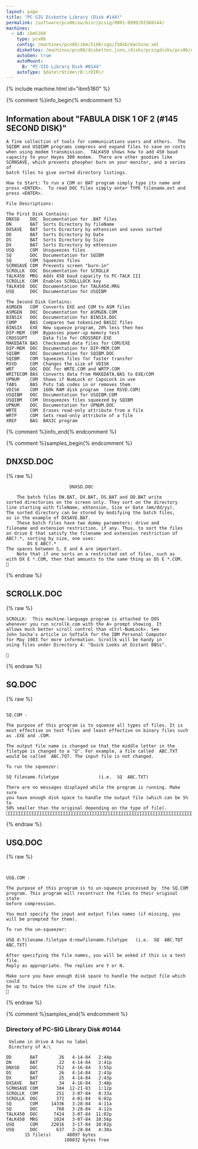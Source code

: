```yaml
---
layout: page
title: "PC-SIG Diskette Library (Disk #144)"
permalink: /software/pcx86/sw/misc/pcsig/0001-0999/DISK0144/
machines:
  - id: ibm5160
    type: pcx86
    config: /machines/pcx86/ibm/5160/cga/256kb/machine.xml
    diskettes: /machines/pcx86/diskettes.json,/disks/pcsigdisks/pcx86/diskettes.json
    autoGen: true
    autoMount:
      B: "PC-SIG Library Disk #0144"
    autoType: $date\r$time\rB:\rDIR\r
---
```


{% include machine.html id="ibm5160" %}

{% comment %}info_begin{% endcomment %}

## Information about "FABULA DISK 1 OF 2  (#145 SECOND DISK)"

    A fine collection of tools for communications users and others.  The
    SQIBM and USQIBM programs compress and expand files to save on costs
    when using modem transmission.  TALK450 shows how to add 450 baud
    capacity to your Hayes 300 modem.  There are other goodies like
    SCRNSAVE, which prevents phosphor burn on your monitor, and a series of
    batch files to give sorted directory listings.
    
    How to Start: To run a COM or BAT program simply type its name and
    press <ENTER>.  To read DOC files simply enter TYPE filename.ext and
    press <ENTER>.
    
    File Descriptions:
    
    The First Disk Contains:
    DNXSD    DOC  Documentation for .BAT files
    DN       BAT  Sorts Directory by fileName
    DXSAVE   BAT  Sorts Directory by eXtension and saves sorted
    DD       BAT  Sorts Directory by Date
    DS       BAT  Sorts Directory by Size
    DX       BAT  Sorts Directory by eXtension
    USQ      COM  Unsqueezes files
    SQ       DOC  Documentation for SQIBM
    SQ       COM  Squeezes files
    SCRNSAVE COM  Prevents screen "burn-in"
    SCROLLK  DOC  Documentation for SCROLLK
    TALK450  MRG  Adds 450 baud capacity to PC-TALK III
    SCROLLK  COM  Enables SCROLLLOCK key
    TALK450  DOC  Documentation for TALK450.MRG
    USQ      DOC  Documentation for USQIBM
    
    The Second Disk Contains:
    ASMGEN   COM  Converts EXE and COM to ASM files
    ASMGEN   DOC  Documentation for ASMGEN.COM
    BINSIX   DOC  Documentation for BINSIX.DOC
    COMP     BAS  Compares two tokenized BASIC files
    BINSIX   EXE  New squeeze program, 20% less then hex
    DIP-MEM  COM  Bypasses power-up memory test
    CROSSOPT      Data file for CROSSREF.EXE
    MAKEDATA BAS  Checksumed data files for COM/EXE
    DIP-MEM  DOC  Documentation for DIP-MEM.COM
    SQIBM    DOC  Documentation for SQIBM.DOC
    SQIBM    COM  Squeezes files for faster transfer
    RSVD     COM  Changes the size of VDISK
    WRT      DOC  DOC for WRTE.COM and WRTP.COM
    WRITECOM BAS  Converts data from MAKEDATA.BAS to EXE/COM
    UPNUM    COM  Shows if NumLock or CapsLock in use
    TABS     BAS  Puts tab codes in or removes them
    VDISK    COM  160k RAM disk program  (see RSVD.COM)
    USQIBM   DOC  Documentation for USQIBM.COM
    USQIBM   COM  Unsqueezes files squeezed by SQIBM
    UPNUM    DOC  Documentation for UPNUM.DOC
    WRTE     COM  Erases read-only attribute from a file
    WRTP     COM  Sets read-only attribute of a file
    XREF     BAS  BASIC program
{% comment %}info_end{% endcomment %}

{% comment %}samples_begin{% endcomment %}

## DNXSD.DOC

{% raw %}
```
                        DNXSD.DOC

	The batch files DN.BAT, DX.BAT, DS.BAT and DD.BAT write
sorted directories on the screen only. They sort on the directory
line starting with fileName, eXtension, Size or Date (mm/dd/yy).
The sorted directory can be stored by modifying the batch files,
as in the example of DXSAVE.BAT.
	These batch files have two dummy parameters: drive and
filename and extension restriction, if any. Thus, to sort the files
on drive E that satisfy the filename and extension restriction of
ABC?.*, sorting by size, one uses:
		DS E ABC?.*
The spaces between S, E and A are important.
	Note that if one sorts on a restricted set of files, such as 
with DX E *.COM, then that amounts to the same thing as DS E *.COM.

```
{% endraw %}

## SCROLLK.DOC

{% raw %}
```
SCROLLK:  This machine-language program is attached to DOS
whenever you run scrollk.com with the A> prompt showing. It
allows much better scroll control than <Ctrl-NumLock>. See
John Socha's article in Softalk for the IBM Personal Computer
for May 1983 for more information. Scrollk will be handy in 
using files under Directory 4: "Quick Looks at Distant BBSs".


```
{% endraw %}

## SQ.DOC

{% raw %}
```

SQ.COM - 

The purpose of this program is to squeeze all types of files. It is 
most effective on text files and least effective on binary files such
as .EXE and .COM.

The output file name is changed so that the middle letter in the 
filetype is changed to a "Q". For example, a file called  ABC.TXT
would be called  ABC.TQT. The input file is not changed.

To run the squeezer:

SQ filename.filetype               (i.e.  SQ  ABC.TXT)

There are no messages displayed while the program is running. Make sure
you have enough disk space to handle the output file (which can be 5% to
50% smaller than the original depending on the type of file).

```
{% endraw %}

## USQ.DOC

{% raw %}
```


USQ.COM - 

The purpose of this program is to un-squeeze processed by  the SQ.COM
program. This program will recontruct the files to their original state
before compression.

You must specify the input and output files names (if missing, you
will be prompted for them).

To run the un-squeezer:

USQ d:filename.filetype d:newfilename.filetype   (i.e.  SQ  ABC.TQT ABC.TXT)

After specifying the file names, you will be asked if this is a text file.
Reply as appropriate. The replies are Y or N.

Make sure you have enough disk space to handle the output file which could
be up to twice the size of the input file.

```
{% endraw %}

{% comment %}samples_end{% endcomment %}

### Directory of PC-SIG Library Disk #0144

     Volume in drive A has no label
     Directory of A:\

    DD       BAT        26   4-14-84   2:44p
    DN       BAT        22   4-14-84   2:41p
    DNXSD    DOC       752   4-16-84   3:55p
    DS       BAT        26   4-14-84   2:43p
    DX       BAT        25   4-14-84   2:43p
    DXSAVE   BAT        34   4-16-84   3:48p
    SCRNSAVE COM       384  12-21-83   1:12p
    SCROLLK  COM       251   3-07-84   8:33a
    SCROLLK  DOC       372   4-01-84   6:02p
    SQ       COM     14336   3-28-84   4:11a
    SQ       DOC       768   3-28-84   4:12a
    TALK450  DOC      7424   3-07-84  11:02p
    TALK450  MRG      1024   3-07-84  10:56p
    USQ      COM     22016   3-17-84  10:02p
    USQ      DOC       637   3-28-84   4:38a
           15 file(s)      48097 bytes
                          108032 bytes free
